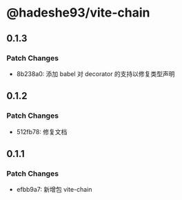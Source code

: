 # @hadeshe93/vite-chain

## 0.1.3

### Patch Changes

- 8b238a0: 添加 babel 对 decorator 的支持以修复类型声明

## 0.1.2

### Patch Changes

- 512fb78: 修复文档

## 0.1.1

### Patch Changes

- efbb9a7: 新增包 vite-chain
